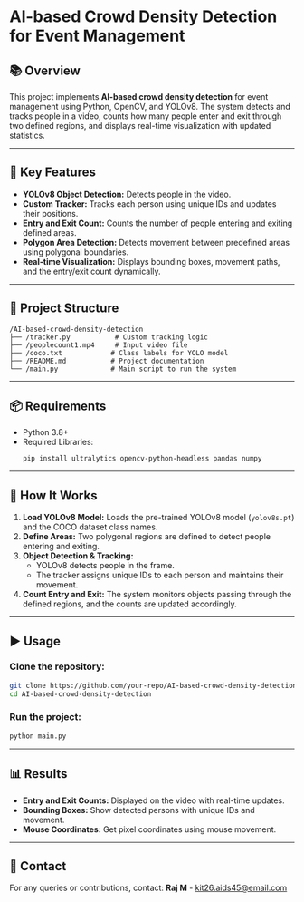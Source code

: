 # AI-based Crowd Density Detection for Event Management

## 📚 Overview
This project implements **AI-based crowd density detection** for event management using Python, OpenCV, and YOLOv8. The system detects and tracks people in a video, counts how many people enter and exit through two defined regions, and displays real-time visualization with updated statistics.

---

## 🚀 Key Features
- **YOLOv8 Object Detection:** Detects people in the video.
- **Custom Tracker:** Tracks each person using unique IDs and updates their positions.
- **Entry and Exit Count:** Counts the number of people entering and exiting defined areas.
- **Polygon Area Detection:** Detects movement between predefined areas using polygonal boundaries.
- **Real-time Visualization:** Displays bounding boxes, movement paths, and the entry/exit count dynamically.

---

## 📂 Project Structure
```
/AI-based-crowd-density-detection
├── /tracker.py           # Custom tracking logic
├── /peoplecount1.mp4     # Input video file
├── /coco.txt            # Class labels for YOLO model
├── /README.md           # Project documentation
└── /main.py             # Main script to run the system
```

---

## 📦 Requirements
- Python 3.8+
- Required Libraries:
  ```bash
  pip install ultralytics opencv-python-headless pandas numpy
  ```

---

## 📝 How It Works
1. **Load YOLOv8 Model:** Loads the pre-trained YOLOv8 model (`yolov8s.pt`) and the COCO dataset class names.
2. **Define Areas:** Two polygonal regions are defined to detect people entering and exiting.
3. **Object Detection & Tracking:**
   - YOLOv8 detects people in the frame.
   - The tracker assigns unique IDs to each person and maintains their movement.
4. **Count Entry and Exit:** The system monitors objects passing through the defined regions, and the counts are updated accordingly.

---

## ▶️ Usage
### Clone the repository:
```bash
git clone https://github.com/your-repo/AI-based-crowd-density-detection.git
cd AI-based-crowd-density-detection
```
### Run the project:
```bash
python main.py
```

---

## 📊 Results
- **Entry and Exit Counts:** Displayed on the video with real-time updates.
- **Bounding Boxes:** Show detected persons with unique IDs and movement.
- **Mouse Coordinates:** Get pixel coordinates using mouse movement.

---

## 📧 Contact
For any queries or contributions, contact:
**Raj M** - [kit26.aids45@email.com](mailto:kit26.aids45@email.com)
